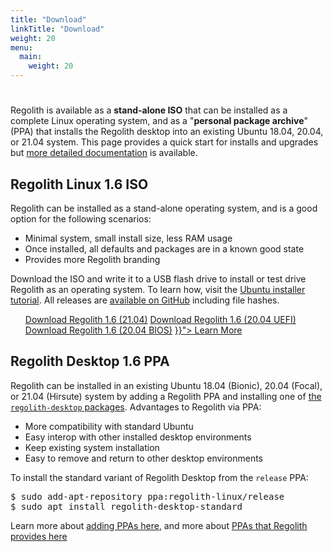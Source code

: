 ```yaml
---
title: "Download"
linkTitle: "Download"
weight: 20
menu:
  main:
    weight: 20
---
```


<div class="container text-center pt-5 mt-5">
	<div class="row">
		<div class="col col-md-auto"><h1><i class="fas fa-cloud-download-alt"></i></h1></div>
		<div class="col"><p>Regolith is available as a <b>stand-alone ISO</b> that can be installed as a complete Linux operating system, and as a "<b>personal package archive</b>" (PPA) that installs the Regolith desktop into an existing Ubuntu 18.04, 20.04, or 21.04 system.  This page provides a quick start for installs and upgrades but <a href="../docs/getting-started/install">more detailed documentation</a> is available.</p>
		</div>
	</div>
</div>

<div class="container">
  <div class="row">
    <div class="col-sm p-5">
				<h2><i class="fas fa-compact-disc"></i> Regolith Linux 1.6 ISO</h2>
				<p>
					Regolith can be installed as a stand-alone operating system, and is a good option for the following scenarios:
					<ul>
						<li>Minimal system, small install size, less RAM usage</li>
						<li>Once installed, all defaults and packages are in a known good state</li>
						<li>Provides more Regolith branding</li>
					</ul>
				Download the ISO and write it to a USB flash drive to install or test drive Regolith as an operating system.  To learn how, visit the <a class="text-warning"  href="https://tutorials.ubuntu.com/tutorial/tutorial-install-ubuntu-desktop">Ubuntu installer tutorial</a>. All releases are <a href="https://github.com/regolith-linux/regolith-ubuntu-iso-builder/releases">available on GitHub</a> including file hashes.</p>			
				<div class="d-flex justify-content-center">
				<ul>
				<a class="btn btn-lg btn-secondary mr-3 mb-4" href="https://github.com/regolith-linux/regolith-ubuntu-iso-builder/releases/download/release-release-hirsute-hirsute_standard-1.6.0/Regolith_1.6.0_hirsute.iso">
				Download Regolith 1.6 (21.04)<i class="fas fa-cloud-download-alt ml-2 "></i></a>
				<a class="btn btn-lg btn-secondary mr-3 mb-4" href="https://github.com/regolith-linux/regolith-ubuntu-iso-builder/releases/download/release-release-focal-focal_standard-1.6.0/Regolith_1.6.0_focal.iso">
				Download Regolith 1.6 (20.04 UEFI) <i class="fas fa-cloud-download-alt ml-2 "></i></a>
				<a class="btn btn-lg btn-secondary mr-3 mb-4" href="https://github.com/regolith-linux/regolith-ubuntu-iso-builder/releases/download/release-release-focal-focal_legacy_boot-1.6.0/Regolith_1.6.0_focal.iso">
				Download Regolith 1.6 (20.04 BIOS)<i class="fas fa-cloud-download-alt ml-2 "></i></a>
				<a class="btn btn-lg btn-primary mr-3 mb-4" href="{{< relref "/docs" >}}">
				Learn More <i class="fas fa-book-reader ml-2"></i></a>
				</ul>
			</div>				
			</th>
    </div>
    <div class="col-sm p-5">
			<h2><i class="fas fa-download"></i> Regolith Desktop 1.6 PPA</h2>
			<p>
					Regolith can be installed in an existing Ubuntu 18.04 (Bionic), 20.04 (Focal), or 21.04 (Hirsute) system by adding a Regolith PPA and installing one of <a href="../docs/getting-started/install/#desktop-packages">the <code>regolith-desktop</code> packages</a>.  Advantages to Regolith via PPA:
					<ul>
						<li>More compatibility with standard Ubuntu</li>
						<li>Easy interop with other installed desktop environments</li>
						<li>Keep existing system installation</li>
						<li>Easy to remove and return to other desktop environments</li>
					</ul>
					<p>To install the standard variant of Regolith Desktop from the <code>release</code> PPA:
					<pre class="border rounded p-2">
$ sudo add-apt-repository ppa:regolith-linux/release
$ sudo apt install regolith-desktop-standard</pre>
					</p>Learn more about <a href="https://help.ubuntu.com/community/Repositories/CommandLine#Adding_Launchpad_PPA_Repositories">adding PPAs here</a>, and more about <a href="../docs/getting-started/install/#ppa-sources">PPAs that Regolith provides here</a>
				</p>
    </div>
  </div>
</div>
